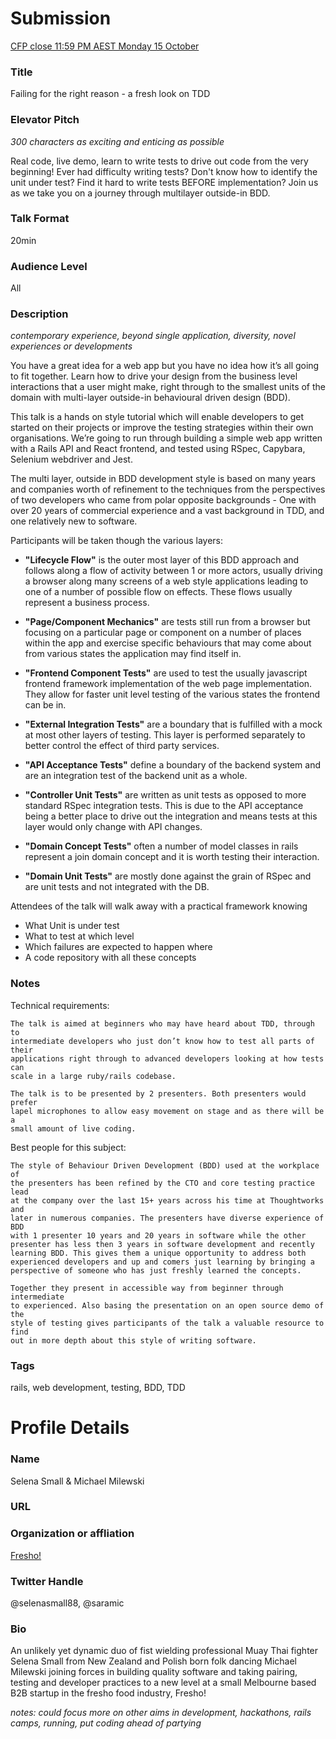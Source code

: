 # Submission

[CFP close 11:59 PM AEST Monday 15 October](https://www.papercall.io/cfps/1406/submissions/new)

### Title

Failing for the right reason - a fresh look on TDD

### Elevator Pitch
_300 characters as exciting and enticing as possible_

  Real code, live demo, learn to write tests to drive out code from the very
  beginning! Ever had difficulty writing tests? Don't know how to identify the
  unit under test? Find it hard to write tests BEFORE implementation? Join us
  as we take you on a journey through multilayer outside-in BDD.

### Talk Format

  20min

### Audience Level

  All

### Description

_contemporary experience, beyond single application, diversity, novel experiences or developments_
  
  You have a great idea for a web app but you have no idea how it’s all going
  to fit together. Learn how to drive your design from the business level
  interactions that a user might make, right through to the smallest units of
  the domain with multi-layer outside-in behavioural driven design (BDD).

  This talk is a hands on style tutorial which will enable developers to get
  started on their projects or improve the testing strategies within their own
  organisations. We’re going to run through building a simple web app written
  with a Rails API and React frontend, and tested using RSpec, Capybara,
  Selenium webdriver and Jest.

  The multi layer, outside in BDD development style is based on many years and
  companies worth of refinement to the techniques from the perspectives of two
  developers who came from polar opposite backgrounds - One with over 20 years
  of commercial experience and a vast background in TDD, and one relatively new
  to software.

  Participants will be taken though the various layers:

  * **"Lifecycle Flow"** is the outer most layer of this BDD approach and follows
    along a flow of activity between 1 or more actors, usually driving a browser
    along many screens of a web style applications leading to one of a number of
    possible flow on effects. These flows usually represent a business process.

  * **"Page/Component Mechanics"** are tests still run from a browser but
    focusing on a particular page or component on a number of places within the
    app and exercise specific behaviours that may come about from various states
    the application may find itself in.

  * **"Frontend Component Tests"** are used to test the usually javascript
    frontend framework implementation of the web page implementation. They allow
    for faster unit level testing of the various states the frontend can be in.

  * **"External Integration Tests"** are a boundary that is fulfilled with a mock
    at most other layers of testing. This layer is performed separately to better
    control the effect of third party services.

  * **"API Acceptance Tests"** define a boundary of the backend system and are an
    integration test of the backend unit as a whole.

  * **"Controller Unit Tests"** are written as unit tests as opposed to more
    standard RSpec integration tests. This is due to the API acceptance being a
    better place to drive out the integration and means tests at this layer would
    only change with API changes.

  * **"Domain Concept Tests"** often a number of model classes in rails represent
    a join domain concept and it is worth testing their interaction.

  * **"Domain Unit Tests"** are mostly done against the grain of RSpec and are
    unit tests and not integrated with the DB.

  Attendees of the talk will walk away with a practical framework knowing

  * What Unit is under test
  * What to test at which level
  * Which failures are expected to happen where
  * A code repository with all these concepts
 
### Notes

  Technical requirements:

    The talk is aimed at beginners who may have heard about TDD, through to
    intermediate developers who just don’t know how to test all parts of their
    applications right through to advanced developers looking at how tests can
    scale in a large ruby/rails codebase.

    The talk is to be presented by 2 presenters. Both presenters would prefer
    lapel microphones to allow easy movement on stage and as there will be a
    small amount of live coding.

  Best people for this subject:

    The style of Behaviour Driven Development (BDD) used at the workplace of
    the presenters has been refined by the CTO and core testing practice lead
    at the company over the last 15+ years across his time at Thoughtworks and
    later in numerous companies. The presenters have diverse experience of BDD
    with 1 presenter 10 years and 20 years in software while the other
    presenter has less then 3 years in software development and recently
    learning BDD. This gives them a unique opportunity to address both
    experienced developers and up and comers just learning by bringing a
    perspective of someone who has just freshly learned the concepts.

    Together they present in accessible way from beginner through intermediate
    to experienced. Also basing the presentation on an open source demo of the
    style of testing gives participants of the talk a valuable resource to find
    out in more depth about this style of writing software.

### Tags

rails, web development, testing, BDD, TDD

# Profile Details

### Name

Selena Small & Michael Milewski

### URL

### Organization or affliation

[Fresho!](https://fresho.com.au)

### Twitter Handle

@selenasmall88, @saramic

### Bio

  An unlikely yet dynamic duo of fist wielding professional Muay Thai fighter
  Selena Small from New Zealand and Polish born folk dancing Michael Milewski
  joining forces in building quality software and taking pairing, testing and
  developer practices to a new level at a small Melbourne based B2B startup in
  the fresho food industry, Fresho!

_notes: could focus more on other aims in development, hackathons, rails camps,
running, put coding ahead of partying_
